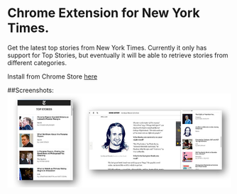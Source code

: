# Chrome Extension for New York Times.

Get the latest top stories from New York Times. Currently it only has support for Top Stories, but eventually it will be able to retrieve stories from different categories.

Install from Chrome Store [here](https://chrome.google.com/webstore/detail/new-york-times-extension/mjkfcmbeolcdlhlajooggkjnlmmekijm?hl=es-419)

##Screenshots:
![alt text](https://github.com/amartinez1/nyextension/blob/master/img/screenshot-1.jpg "screenshots")


